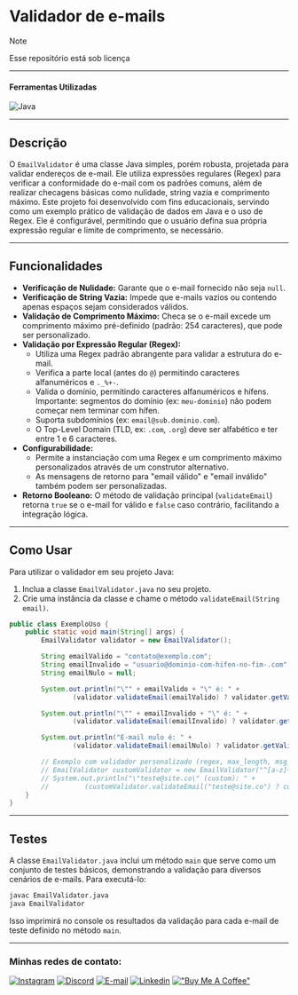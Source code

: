 <!-- Cabeçalho -->

# Validador de e-mails

> [!NOTE]
> Esse repositório está sob licença

___

#### Ferramentas Utilizadas

![Java](https://skillicons.dev/icons?i=java)

___

<!-- Corpo do README -->
## Descrição
O `EmailValidator` é uma classe Java simples, porém robusta, projetada para validar endereços de e-mail. Ele utiliza expressões regulares (Regex) para verificar a conformidade do e-mail com os padrões comuns, além de realizar checagens básicas como nulidade, string vazia e comprimento máximo.
Este projeto foi desenvolvido com fins educacionais, servindo como um exemplo prático de validação de dados em Java e o uso de Regex. Ele é configurável, permitindo que o usuário defina sua própria expressão regular e limite de comprimento, se necessário.

___

## Funcionalidades

-   **Verificação de Nulidade:** Garante que o e-mail fornecido não seja `null`.
-   **Verificação de String Vazia:** Impede que e-mails vazios ou contendo apenas espaços sejam considerados válidos.
-   **Validação de Comprimento Máximo:** Checa se o e-mail excede um comprimento máximo pré-definido (padrão: 254 caracteres), que pode ser personalizado.
-   **Validação por Expressão Regular (Regex):**
    -   Utiliza uma Regex padrão abrangente para validar a estrutura do e-mail.
    -   Verifica a parte local (antes do `@`) permitindo caracteres alfanuméricos e `._%+-`.
    -   Valida o domínio, permitindo caracteres alfanuméricos e hífens. Importante: segmentos do domínio (ex: `meu-dominio`) não podem começar nem terminar com hífen.
    -   Suporta subdomínios (ex: `email@sub.dominio.com`).
    -   O Top-Level Domain (TLD, ex: `.com`, `.org`) deve ser alfabético e ter entre 1 e 6 caracteres.
-   **Configurabilidade:**
    -   Permite a instanciação com uma Regex e um comprimento máximo personalizados através de um construtor alternativo.
    -   As mensagens de retorno para "email válido" e "email inválido" também podem ser personalizadas.
-   **Retorno Booleano:** O método de validação principal (`validateEmail`) retorna `true` se o e-mail for válido e `false` caso contrário, facilitando a integração lógica.

___

## Como Usar

Para utilizar o validador em seu projeto Java:

1.  Inclua a classe `EmailValidator.java` no seu projeto.
2.  Crie uma instância da classe e chame o método `validateEmail(String email)`.

```java
public class ExemploUso {
    public static void main(String[] args) {
        EmailValidator validator = new EmailValidator();

        String emailValido = "contato@exemplo.com";
        String emailInvalido = "usuario@dominio-com-hifen-no-fim-.com";
        String emailNulo = null;

        System.out.println("\"" + emailValido + "\" é: " +
                (validator.validateEmail(emailValido) ? validator.getValidEmailMessage() : validator.getInvalidEmailMessage()));

        System.out.println("\"" + emailInvalido + "\" é: " +
                (validator.validateEmail(emailInvalido) ? validator.getValidEmailMessage() : validator.getInvalidEmailMessage()));

        System.out.println("E-mail nulo é: " +
                (validator.validateEmail(emailNulo) ? validator.getValidEmailMessage() : validator.getInvalidEmailMessage()));

        // Exemplo com validador personalizado (regex, max_length, msg_valido, msg_invalido)
        // EmailValidator customValidator = new EmailValidator("^[a-z]+@[a-z]+\\.[a-z]{2,3}$", 50, "OK", "Falhou");
        // System.out.println("\"teste@site.co\" (custom): " +
        //         (customValidator.validateEmail("teste@site.co") ? customValidator.getValidEmailMessage() : customValidator.getInvalidEmailMessage()));
    }
}
```

___

## Testes

A classe `EmailValidator.java` inclui um método `main` que serve como um conjunto de testes básicos, demonstrando a validação para diversos cenários de e-mails. Para executá-lo:

```bash
javac EmailValidator.java
java EmailValidator
```
Isso imprimirá no console os resultados da validação para cada e-mail de teste definido no método `main`.

___
<!-- Contato -->
### Minhas redes de contato:

[![Instagram](https://skillicons.dev/icons?i=instagram)](https://www.instagram.com/back.pech/)
[![Discord](https://skillicons.dev/icons?i=discord)](https://discord.gg/b3zP3ArVJk)
[![E-mail](https://skillicons.dev/icons?i=gmail)](mailto:backpech.ctt@gmail.com)
[![Linkedin](https://skillicons.dev/icons?i=linkedin)](https://www.linkedin.com/in/backpech)
[!["Buy Me A Coffee"](https://www.buymeacoffee.com/assets/img/custom_images/orange_img.png)](https://buymeacoffee.com/moonrilo)
<!-- Contato -->

